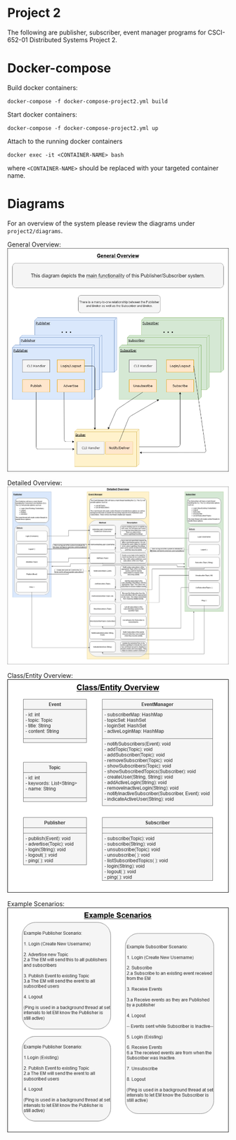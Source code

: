 # **Project 2**
The following are publisher, subscriber, event manager programs for CSCI-652-01 Distributed Systems Project 2. 

# **Docker-compose**
Build docker containers:
```
docker-compose -f docker-compose-project2.yml build
```

Start docker containers:
```
docker-compose -f docker-compose-project2.yml up
```

Attach to the running docker containers
```
docker exec -it <CONTAINER-NAME> bash
```
where `<CONTAINER-NAME>` should be replaced with your targeted container name.

# **Diagrams**
For an overview of the system please review the diagrams under `project2/diagrams`.

General Overview:
![General Overview](diagrams/general_overview.png)

Detailed Overview:
![Detailed Overview](diagrams/detailed_overview.png)

Class/Entity Overview:
![Class/Entity Overview](diagrams/class_entity_overview.png)

Example Scenarios:
![Example Scenarios](diagrams/example_scenarios.png)